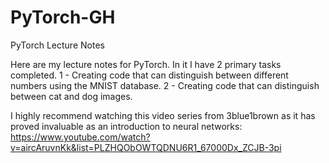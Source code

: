 # PyTorch-GH
PyTorch Lecture Notes

Here are my lecture notes for PyTorch. In it I have 2 primary tasks completed. 
1 - Creating code that can distinguish between different numbers using the MNIST database.
2 - Creating code that can distinguish between cat and dog images.

I highly recommend watching this video series from 3blue1brown as it has proved invaluable as an introduction to neural networks:
https://www.youtube.com/watch?v=aircAruvnKk&list=PLZHQObOWTQDNU6R1_67000Dx_ZCJB-3pi

